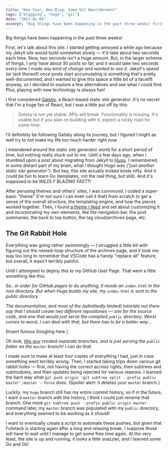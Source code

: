 ```yaml
---
title: "New Year, New Blog, Same Git Bewilderment"
tags: ["blogging", "hugo", "git"]
date: "2017-01-09"
excerpt: "Big things have been happening in the past three weeks! First, let's talk about this site. I started getting annoyed a while ago because my Jekyll site would build somewhat slowly — it'd take about two seconds each time."
---
```


Big things have been happening in the past three weeks!

First, let's talk about this site. I started getting annoyed a while ago because my Jekyll site would build somewhat slowly — it'd take about two seconds each time. Now, two seconds isn't a huge amount. But, in the larger scheme of things, I *only* have about 30 posts so far, and it would take two seconds *every time I made any kind of change and wanted to see it*. Jekyll's speed (or lack thereof) once posts start accumulating is something that's pretty well-documented, and I wanted to give this space a little bit of a facelift anyway, so I decided to explore a few alternatives and see what I could find. Plus, playing with new technology is always fun!

I first considered [Gatsby](https://github.com/gatsbyjs/gatsby), a React-based static site generator. It's no secret that I'm a huge fan of React, but I was a little put off by this:

> Gatsby is not yet stable. APIs will break. Functionality is missing. It's usable but if you plan on building with it, expect a rocky road for some time.

I'll definitely be following Gatsby along its journey, but I figured I might as well try to not make my life too much harder right now.

I meandered around the static site generator world for a short period of time, but nothing really stuck out to me. Until a few days ago, when I stumbled upon a post about migrating from Jekyll to [Hugo](https://gohugo.io/). I remembered, in some distant part of my brain, what I thought Hugo was (*"just another static site generator"*). But hey, this site actually looked kinda nifty. And it could be fun to learn Go (templates, not the real thing, but still). And it's supposed to be *WILDLY BLAZING FAST*?!

After perusing themes and others' sites, I was convinced. I coded a *super* basic "theme" (I'm not sure I can even call it that) from scratch to get a sense of the overall structure, the templating engine, and how the pieces worked together. Then, I found [a theme I liked](https://github.com/digitalcraftsman/hugo-steam-theme) and set about customizing it and incorporating my own elements, like the navigation bar, the post summaries, the back to top button, the tag cloud/archives page, etc.

## The Git Rabbit Hole

Everything was going rather swimmingly — I struggled a little bit with figuring out the nested-loop structure of the archives page, and it took me way too long to remember that VSCode has a handy "replace all" feature, but overall, it wasn't terribly painful.

Until I attempted to deploy this to my GitHub User Page. That went a little something like this:

*So...in order for GitHub pages to do anything, it needs an `index.html` in the root directory. But when Hugo builds my site, my `index.html` is sent to the public directory.*

*The documentation, and most of the (admittedly limited) tutorials out there say that I should create two different repositories — one for the source code, and one that would just serve the compiled `public` directory. Worst comes to worst, I can deal with that, but there has to be a better way...*

[Insert furious Googling here.]

*Oh look, [this guy](https://hjdskes.github.io/writing/deploying-hugo-on-personal-gh-pages/) created separate branches, and is just serving the `public` folder on the `master` branch! I can do that.*

I made sure to make at least four copies of everything I had, just in case something went terribly wrong. Then, I started taking trips down various git rabbit holes — first, not having the correct access rights, then subtrees and submodules, and then updates being rejected for various reasons. I learned the hard way what `git push origin 'git subtree split --prefix public master':master --force` does. (Spoiler alert: it deletes your `master` branch.)

Luckily, my `hugo` branch still has my entire commit history, so if in the future, I want a `master` branch with the history, I think I could just rename that branch. One more `git subtree push --prefix public origin master` command later, my `master` branch was populated with my `public` directory, and everything seemed to be working as it should!

I want to eventually create a script to automate these pushes, but given that Fullstack is starting again after a long and relaxing break, I suppose those will have to wait until I manage to get some free time again. At the very least, the site is up and running, it looks a little snazzier, and I learned some Go and Git!
